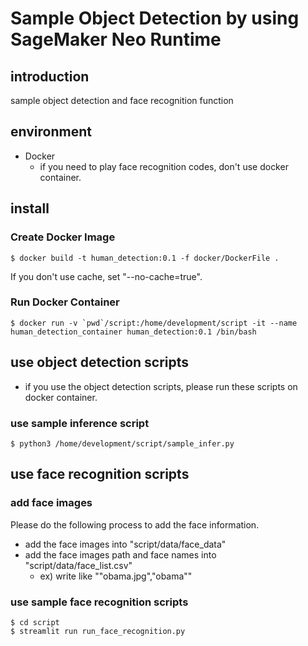 # Sample Object Detection by using SageMaker Neo Runtime

## introduction

sample object detection and face recognition function

## environment

* Docker
    * if you need to play face recognition codes, don't use docker container.

## install

### Create Docker Image

```
$ docker build -t human_detection:0.1 -f docker/DockerFile .
```

If you don't use cache, set "--no-cache=true".

### Run Docker Container

```
$ docker run -v `pwd`/script:/home/development/script -it --name human_detection_container human_detection:0.1 /bin/bash
```

## use object detection scripts

* if you use the object detection scripts, please run these scripts on docker container.

### use sample inference script

```
$ python3 /home/development/script/sample_infer.py
```

## use face recognition scripts

### add face images

Please do the following process to add the face information.

* add the face images into "script/data/face_data"
* add the face images path and face names into "script/data/face_list.csv"
    * ex) write like ""obama.jpg","obama""
 
### use sample face recognition scripts

```
$ cd script
$ streamlit run run_face_recognition.py
```
